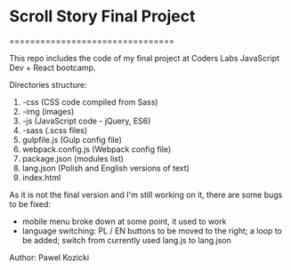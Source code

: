 # Scroll Story Final Project
================================

This repo includes the code of my final project at Coders Labs JavaScript Dev + React bootcamp.

Directories structure:
1. -css (CSS code compiled from Sass)
2. -img (images)
3. -js (JavaScript code - jQuery, ES6)
4. -sass (.scss files)
5. gulpfile.js (Gulp config file)
6. webpack.config.js (Webpack config file)
7. package.json (modules list)
8. lang.json (Polish and English versions of text)
9. index.html


As it is not the final version and I'm still working on it, there are some bugs to be fixed:
- mobile menu broke down at some point, it used to work
- language switching: PL / EN buttons to be moved to the right; a loop to be added; switch from currently used lang.js to lang.json

Author:
Pawel Kozicki